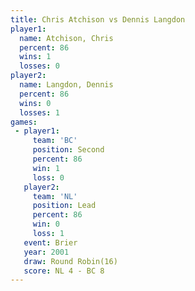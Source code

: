 ```yaml
---
title: Chris Atchison vs Dennis Langdon
player1:               
  name: Atchison, Chris
  percent: 86          
  wins: 1              
  losses: 0            
player2:               
  name: Langdon, Dennis
  percent: 86          
  wins: 0              
  losses: 1            
games:
 - player1:          
     team: 'BC'      
     position: Second
     percent: 86     
     win: 1          
     loss: 0         
   player2:        
     team: 'NL'    
     position: Lead
     percent: 86   
     win: 0        
     loss: 1       
   event: Brier         
   year: 2001           
   draw: Round Robin(16)
   score: NL 4 - BC 8   
---
```

